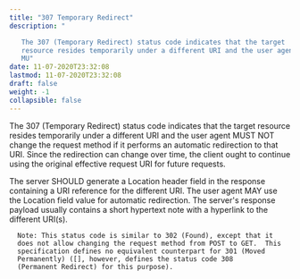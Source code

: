 ```yaml
---
title: "307 Temporary Redirect"
description: "

   The 307 (Temporary Redirect) status code indicates that the target
   resource resides temporarily under a different URI and the user agent
   MU"
date: 11-07-2020T23:32:08
lastmod: 11-07-2020T23:32:08
draft: false
weight: -1
collapsible: false
---
```



   The 307 (Temporary Redirect) status code indicates that the target
   resource resides temporarily under a different URI and the user agent
   MUST NOT change the request method if it performs an automatic
   redirection to that URI.  Since the redirection can change over time,
   the client ought to continue using the original effective request URI
   for future requests.

   The server SHOULD generate a Location header field in the response
   containing a URI reference for the different URI.  The user agent MAY
   use the Location field value for automatic redirection.  The server's
   response payload usually contains a short hypertext note with a
   hyperlink to the different URI(s).

      Note: This status code is similar to 302 (Found), except that it
      does not allow changing the request method from POST to GET.  This
      specification defines no equivalent counterpart for 301 (Moved
      Permanently) ([], however, defines the status code 308
      (Permanent Redirect) for this purpose).


                                                
